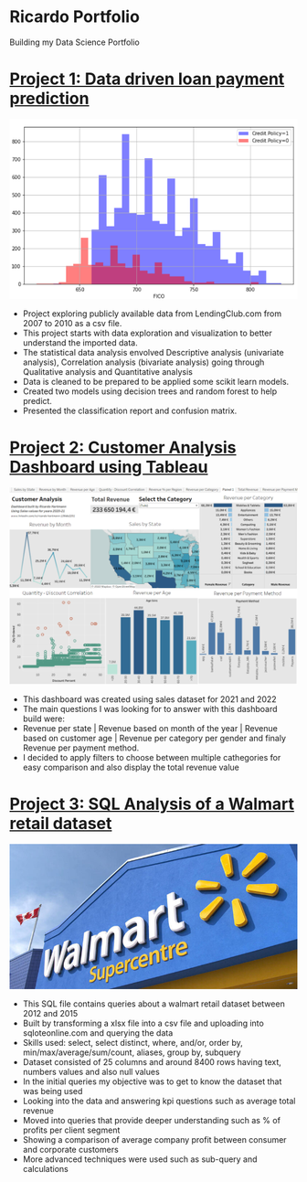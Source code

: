 # Ricardo Portfolio
Building my Data Science Portfolio


# [Project 1: Data driven loan payment prediction](https://colab.research.google.com/drive/1UDw4jaXnPQ_eN0EyBdVQyTyonTmapbk3?usp=sharing)
![](images/Capturar2.PNG)
* Project exploring publicly available data from LendingClub.com from 2007 to 2010 as a csv file.
* This project starts with data exploration and visualization to better understand the imported data.
* The statistical data analysis envolved Descriptive analysis (univariate analysis), Correlation analysis (bivariate analysis) going through Qualitative analysis and Quantitative analysis
* Data is cleaned to be prepared to be applied some scikit learn models.
* Created two models using decision trees and random forest to help predict.
* Presented the classification report and confusion matrix.

# [Project 2: Customer Analysis Dashboard using Tableau](https://public.tableau.com/views/CustomerAnalysisusingsalesdata/Painel1?:language=pt-BR&:display_count=n&:origin=viz_share_link)
![](images/Capturar.PNG)
* This dashboard was created using sales dataset for 2021 and 2022
* The main questions I was looking for to answer with this dashboard build were: 
* Revenue per state | Revenue based on month of the year | Revenue based on customer age | Revenue per category per gender and finaly Revenue per payment method.
* I decided to apply filters to choose between multiple cathegories for easy comparison and also display the total revenue value

# [Project 3: SQL Analysis of a Walmart retail dataset](https://github.com/hartmann-pereira/SQL-campaign/blob/main/SQLite.sql)
![](images/dataset-cover.jpg)
* This SQL file contains queries about a walmart retail dataset between 2012 and 2015
* Built by transforming a xlsx file into a csv file and uploading into sqloteonline.com and querying the data
* Skills used: select, select distinct, where, and/or, order by, min/max/average/sum/count, aliases, group by, subquery
* Dataset consisted of 25 columns and around 8400 rows having text, numbers values and also null values
* In the initial queries my objective was to get to know the dataset that was being used
* Looking into the data and answering kpi questions such as average total revenue
* Moved into queries that provide deeper understanding such as % of profits per client segment
* Showing a comparison of average company profit between consumer and corporate customers
* More advanced techniques were used such as sub-query and calculations 
